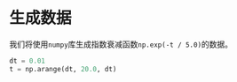# 生成数据

我们将使用`numpy`库生成指数衰减函数`np.exp(-t / 5.0)`的数据。

```python
dt = 0.01
t = np.arange(dt, 20.0, dt)
```
